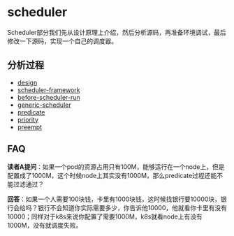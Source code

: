 # scheduler

Scheduler部分我们先从设计原理上介绍，然后分析源码，再准备环境调试，最后修改一下源码，实现一个自己的调度器。

## 分析过程

- [design](./design.md)
- [scheduler-framework](./scheduler-framework.md.md)
- [before-scheduler-run](./before-scheduler-run.md.md)
- [generic-scheduler](./generic-scheduler.md.md)
- [predicate](./predicate.md)
- [priority](./priority.md)
- [preempt](./preempt.md)

## FAQ

**读者A提问**：如果一个pod的资源占用只有100M，能够运行在一个node上，但是配置成了1000M，这个时候node上其实没有1000M，那么predicate过程还能不能过滤通过？

**回答**：如果一个人需要100块钱，卡里有1000块钱，这时候找银行要10000块，银行会给吗？银行不会知道你实际需要多少，你告诉他10000，他就看你卡里有没有10000；同样对于k8s来说你配置了需要1000M，k8s就看node上有没有1000M，没有就调度失败。